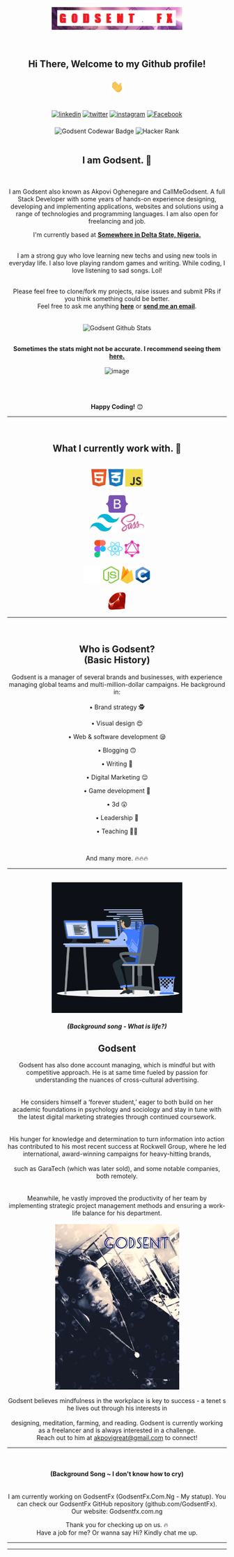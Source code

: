 <!--
Hey, thanks for using our readme. We will be very happy if you give us attributes. Sending love from Africa!
-->
<div align="center">

<img src="https://raw.githubusercontent.com/GodsentFx/GodsentFx/main/assets/logo.png" alt="godsent" width="300" height="auto" />
<br />
<br />
<br />
<h2> Hi There, Welcome to my Github profile!
<br />
<br />
<img src="https://raw.githubusercontent.com/GodsentFx/GodsentFx/main/assets/Hi.gif" width="30"></h2>
<br />
<a href="https://www.linkedin.com/in/callme-godsent-291127244" target="_blank">
<img src=https://img.shields.io/badge/linkedin-%2300acee.svg?color=405DE6&style=for-the-badge&logo=linkedin&logoColor=white alt=linkedin style="margin-bottom: 5px;" /></a>

<a href="https://twitter.com/AkpoviGreat" target="_blank">
<img src=https://img.shields.io/badge/twitter-%2300acee.svg?color=1DA1F2&style=for-the-badge&logo=twitter&logoColor=white alt=twitter style="margin-bottom: 5px;" /></a>

<a href="https://www.instagram.com/call_me_godsent/" target="_blank">
<img src=https://img.shields.io/badge/instagram-%ff5851db.svg?color=C13584&style=for-the-badge&logo=instagram&logoColor=white alt=instagram style="margin-bottom: 5px;" /></a>

<a href="https://facebook.com/callme.godsent" target="_blank">
<img src=https://img.shields.io/badge/Facebook-1877F2?style=for-the-badge&logo=facebook&logoColor=white alt=Facebook style="margin-bottom: 5px;" /></a>
<br />
<br />
<img src="https://img.shields.io/badge/Codewars-B1361E?style=for-the-badge&logo=codewars&logoColor=grey" alt=" Godsent Codewar Badge">

<img src="https://img.shields.io/badge/-Hackerrank-2EC866?style=for-the-badge&logo=HackerRank&logoColor=white" alt="Hacker Rank">

<br />
<br />

## I am Godsent. 🌟
<br><br> I am Godsent also known as Akpovi Oghenegare and CallMeGodsent. A full Stack Developer with some years of hands-on experience designing, developing and implementing applications, websites and solutions using a range of technologies and programming languages. I am also open for freelancing and job.
<br />



I'm currently based at **[Somewhere in Delta State, Nigeria.](https://www.google.com/maps?client=ms-opera-mobile&sxsrf=ALiCzsbefi9h_60-2mOIop4EfXvjEb86jQ:1659700942689&q=Delta+State&um=1&ie=UTF-8&sa=X&ved=2ahUKEwiVoYTt06_5AhX757sIHW3GBUMQ_AUoAXoECAIQAQ)**

<br />
I am a strong guy who love learning new techs and using new tools in everyday life. I also love playing random games and writing. While coding, I love listening to sad songs. Lol!
<br />
<br />
 
Please feel free to clone/fork my projects, raise issues and submit PRs if you think something could be better.<br />
Feel free to ask me anything **[here](https://github.com/CallMeGodsent/Callmegodsent/issues/new)** or <a href="mailto:akpovigreat@gmail.com"><b>send me an email</b></a>.
<br />
<br />

<img align="center" src="https://github-readme-stats.vercel.app/api?username=Callmegodsent&include_all_commits=true&count_private=true&show_icons=true&line_height=30&title_color=CDB4DB&icon_color=CDB4DB&text_color=D3D3D3&bg_color=0A0A0A" alt="Godsent Github Stats">
<br />
<br />

**Sometimes the stats might not be accurate. I recommend seeing them [here.](https://github-readme-stats.vercel.app/api?username=Callmegodsent&include_all_commits=true&count_private=true&show_icons=true&t=theme=synthwave)**
<br />
<br />
![image](https://github-readme-stats.vercel.app/api/top-langs/?username=Godsentfx&layout=compact&langs_count=8&hide_border=true&theme=great-gatsby)
<br />
<br />
<br />
<br />

**Happy Coding!** 😊

</div>
<hr><br>

<div align="center">

## What I currently work with. 💙

<br />
<img margin="10px" height="40" src="https://raw.githubusercontent.com/GodsentFx/GodsentFx/14f40c6ff0940481f7c51116456024bfd70cfa82/assets/html.svg" alt="html"></a>
<img margin="10px" height="40" src="https://raw.githubusercontent.com/GodsentFx/GodsentFx/14f40c6ff0940481f7c51116456024bfd70cfa82/assets/css.svg" alt="css"></a>
<img margin="10p" height="40"
< src="https://raw.githubusercontent.com/GodsentFx/GodsentFx/14f40c6ff0940481f7c51116456024bfd70cfa82/assets/javascript.svg" alt="javascript"></a>
<br />
<br />
<img margin="10px" height="40" src="https://raw.githubusercontent.com/GodsentFx/GodsentFx/14f40c6ff0940481f7c51116456024bfd70cfa82/assets/bootstrap.svg" alt="bootstrap"></a>
<br />
<img margin="10px" height="40" src="https://raw.githubusercontent.com/GodsentFx/GodsentFx/14f40c6ff0940481f7c51116456024bfd70cfa82/assets/tailwind.svg" alt="tailwind"></a>
<img margin="10px" height="40" src="https://raw.githubusercontent.com/GodsentFx/GodsentFx/14f40c6ff0940481f7c51116456024bfd70cfa82/assets/sass.svg" alt="sass"></a>
<br />
<br />
<img margin="10px" height="40" src="https://raw.githubusercontent.com/GodsentFx/GodsentFx/14f40c6ff0940481f7c51116456024bfd70cfa82/assets/figma.svg" alt="figma"></a>
<img margin="10px" height="40" src="https://raw.githubusercontent.com/GodsentFx/GodsentFx/14f40c6ff0940481f7c51116456024bfd70cfa82/assets/react.svg" alt="react"></a>
<img margin="10px" height="40" src="https://raw.githubusercontent.com/GodsentFx/GodsentFx/14f40c6ff0940481f7c51116456024bfd70cfa82/assets/graphql.svg" alt="graphql"></a>
<br />
<br />
<img margin="10px" height="40" src="https://raw.githubusercontent.com/GodsentFx/GodsentFx/14f40c6ff0940481f7c51116456024bfd70cfa82/assets/graphcms.svg" alt="graphcms"></a>
<img margin="10px" height="40" src="https://raw.githubusercontent.com/GodsentFx/GodsentFx/14f40c6ff0940481f7c51116456024bfd70cfa82/assets/nodejs.svg" alt="nodejs"></a>
<img margin="10px" height="40" src="https://raw.githubusercontent.com/GodsentFx/GodsentFx/14f40c6ff0940481f7c51116456024bfd70cfa82/assets/firebase.svg" alt="firebase"></a>
<img margin="10px" height="40" src="https://raw.githubusercontent.com/GodsentFx/GodsentFx/14f40c6ff0940481f7c51116456024bfd70cfa82/assets/c.svg" alt="c programming"></a>
<br />
<br />
<img margin="10px" height="40" src="https://raw.githubusercontent.com/GodsentFx/GodsentFx/14f40c6ff0940481f7c51116456024bfd70cfa82/assets/ruby.svg" alt="ruby"></a>

</div>

<hr><br>
<div align="center">

## Who is Godsent? <br> (Basic History)

Godsent is a manager of several brands and businesses, with experience managing global teams and multi-million-dollar campaigns. He background in:
<br><br>
• Brand strategy 🕵️

• Visual design 😍

• Web & software development 😪

• Blogging 🙃

• Writing 👊

• Digital Marketing 😌

• Game development 🤭

• 3d 😲

• Leadership 💙

• Teaching 🙆‍♂️

<br>

 And many more. 🔥🔥🔥
 <hr><br>
 
  <img src="https://raw.githubusercontent.com/GodsentFx/GodsentFx/main/assets/canimation.gif" alt="godsent" width="300" height="auto" />

 ##### (Background song - What is life?)
  
## Godsent
 
Godsent has also done account managing, which is mindful but with competitive approach. He is at same time fueled by passion for understanding the nuances of cross-cultural advertising. <br><br><br> He considers himself a ‘forever student,’ eager to both build on her academic foundations in psychology and sociology and stay in tune with the latest digital marketing strategies through continued coursework.
<br><br><br>
His hunger for knowledge and determination to turn information into action has contributed to his most recent success at Rockwell Group, where he led international, award-winning campaigns for heavy-hitting brands, <br><br> such as GaraTech (which was later sold), and some notable companies, both remotely. <br><br><br> Meanwhile, he vastly improved the productivity of her team by implementing strategic project management methods and ensuring a work-life balance for his department.
<br />
<br />
<img src="https://raw.githubusercontent.com/GodsentFx/GodsentFx/main/assets/CallMeGodsent.jpg" alt="godsent" width="auto" height="380" />
<br />

Godsent believes mindfulness in the workplace is key to success - a tenet s he lives out through his interests in <br><br> designing, meditation, farming, and reading. Godsent is currently working as a freelancer and is always interested in a challenge.
<br>
Reach out to him at akpovigreat@gmail.com to connect!
<hr><br />

#### (Background Song ~ I don't know how to cry)

<br />
I am currently working on GodsentFx (GodsentFx.Com.Ng - My statup). You can check our GodsentFx GitHub repository (github.com/GodsentFx).
<br />
Our website: Godsentfx.com.ng

Thank you for checking up on us. 🔥
<br />
Have a job for me? Or wanna say Hi? Kindly chat me up.
<hr>
<hr>
